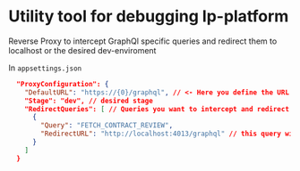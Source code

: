 # Utility tool for debugging lp-platform

Reverse Proxy to intercept GraphQl specific queries and redirect them to localhost or the desired dev-enviroment

In `appsettings.json`

```json
  "ProxyConfiguration": {
    "DefaultURL": "https://{0}/graphql", // <- Here you define the URL to redirect everything you don't want to redirect, the {0} will be replace with the stage
    "Stage": "dev", // desired stage
    "RedirectQueries": [ // Queries you want to intercept and redirect
      {
        "Query": "FETCH_CONTRACT_REVIEW",
        "RedirectURL": "http://localhost:4013/graphql" // this query will be redirected to localhost:4013
      }
    ]
  }

```
